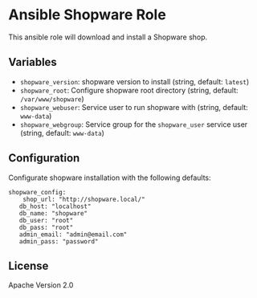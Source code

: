 # Ansible Shopware Role

This ansible role will download and install a Shopware shop.

## Variables

* ``shopware_version``: shopware version to install (string, default: ``latest``)
* ``shopware_root``: Configure shopware root directory (string, default: ``/var/www/shopware``)
* ``shopware_webuser``: Service user to run shopware with (string, default: ``www-data``)
* ``shopware_webgroup``: Service group for the ``shopware_user`` service user (string, default: ``www-data``)

## Configuration

Configurate shopware installation with the following defaults:

```
shopware_config:
	shop_url: "http://shopware.local/"
   db_host: "localhost"
   db_name: "shopware"
   db_user: "root"
   db_pass: "root"
   admin_email: "admin@email.com"
   admin_pass: "password"
```

## License

Apache Version 2.0